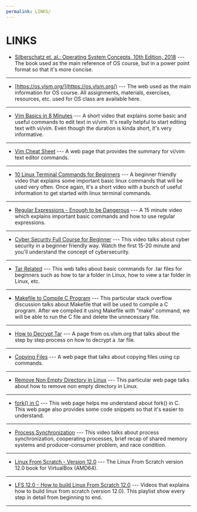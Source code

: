 ```yaml
---
permalink: LINKS/
---
```


# LINKS

* [Silberschatz et. al.: Operating System Concepts, 10th Edition, 2018](https://www.os-book.com/OS10/slide-dir/) --- 
The book used as the main reference of OS course, but in a power point format so that it's more concise.
<hr>

* [https://os.vlsm.org/](https://os.vlsm.org/) --- 
The web used as the main information for OS course. 
All assignments, materials, exercises, resources, etc. used for OS class are available here.
<hr>

* [Vim Basics in 8 Minutes](https://www.youtube.com/watch?v=ggSyF1SVFr4) --- 
A short video that explains some basic and useful commands to edit text in vi/vim. 
It's really helpful to start editing text with vi/vim. 
Even though the duration is kinda short, it's very informative.
<hr>

* [Vim Cheat Sheet](https://vim.rtorr.com/) ---
A web page that provides the summary for vi/vim text editor commands.
<hr>

* [10 Linux Terminal Commands for Beginners](https://www.youtube.com/watch?v=CpTfQ-q6MPU) --- 
A beginner friendly video that explains some important basic linux commands that will be used very often.
Once again, it's a short video with a bunch of useful information to get started with linux terminal commands.
<hr>

* [Regular Expressions - Enough to be Dangerous](https://youtu.be/bgBWp9EIlMM) --- 
A 15 minute video which explains important basic commands and how to use regular expressions.
<hr>

* [Cyber Security Full Course for Beginner](https://youtu.be/U_P23SqJaDc) --- 
This video talks about cyber security in a beginner friendly way. 
Watch the first 15-20 minute and you'll understand the concept of cybersecurity.
<hr>

* [Tar Related](https://linuxhint.com/tar-folder-linux/) --- 
This web talks about basic commands for .tar files for beginners such as how to tar a folder in Linux, how to view a tar folder in Linux, etc.
<hr>

* [Makefile to Compile C Program](https://stackoverflow.com/questions/21548464/how-to-write-a-makefile-to-compile-a-simple-c-program) --- 
This particular stack overflow discussion talks about Makefile that will be used to compile a C program.
After we compiled it using Makefile with "make" command, we will be able to run the C file and delete the unnecessary file.
<hr>

* [How to Decrypt Tar](https://osp4diss.vlsm.org/W04-03.html) --- 
A page from os.vlsm.org that talks about the step by step process on how to decrypt a .tar file.
<hr>

* [Copying Files](https://www.ibm.com/docs/en/aix/7.2?topic=files-copying-cp-command) ---
A web page that talks about copying files using cp commands.
<hr>

* [Remove Non Empty Directory in Linux](https://www.cyberciti.biz/faq/how-to-remove-non-empty-directory-in-linux/) ---
This particular web page talks about how to remove non empty directory in Linux.
<hr>

* [fork() in C](https://www.geeksforgeeks.org/fork-system-call/) --- 
This web page helps me understand about fork() in C. This web page also provides some code snippets so that it's easier to understand.
<hr>

* [Process Synchronization](https://youtu.be/ph2awKa8r5Y?si=xtrnIgXkYtYGGTmV) ---
This video talks about process synchronization, cooperating processes, brief recap of shared memory systems and producer-consumer problem, and race condition.
<hr>

* [Linux From Scratch - Version 12.0](https://www.linuxfromscratch.org/lfs/view/12.0/) ---
The Linux From Scratch version 12.0 book for VirtualBox (AMD64).
<hr>

* [LFS 12.0 - How to build Linux From Scratch 12.0](https://www.youtube.com/playlist?list=PLyc5xVO2uDsA5QPbtj_eYU8J0qrvU6315) ---
Videos that explains how to build linux from scratch (version 12.0). This playlist show every step in detail from beginning to end.
<hr>
